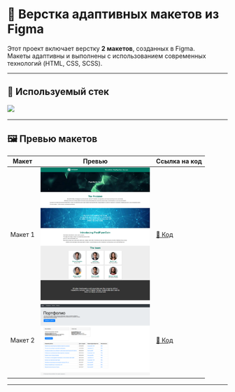 # 🎨 Верстка адаптивных макетов из Figma

Этот проект включает верстку **2 макетов**, созданных в Figma.  
Макеты адаптивны и выполнены с использованием современных технологий (HTML, CSS, SCSS).  

---

## 🚀 Используемый стек
<p>
  <img src="https://skillicons.dev/icons?i=html,css,scss" />
</p>

---

## 🖼️ Превью макетов

| Макет | Превью | Ссылка на код |
|-------|--------|---------------|
| Макет 1 | <img src="./Preview/1.png" width="250" /> | [🔗 Код](https://github.com/Shamitsu212/figma-to-html/tree/main/figma1) |
| Макет 2 | <img src="./Preview/2.png" width="250" /> | [🔗 Код](https://github.com/Shamitsu212/figma-to-html/tree/main/figma2) |

---
